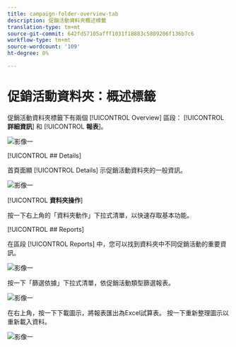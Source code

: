 ```yaml
---
title: campaign-folder-overview-tab
description: 促銷活動資料夾概述標籤
translation-type: tm+mt
source-git-commit: 642fd57105afff1031f18883c5809206f136b7c6
workflow-type: tm+mt
source-wordcount: '109'
ht-degree: 0%

---
```



# 促銷活動資料夾：概述標籤

促銷活動資料夾標籤下有兩個 [!UICONTROL Overview] 區段： [!UICONTROL **詳細資訊**] 和 [!UICONTROL **報表**]。

![影像一](/help/sky/assets/campaign-folders/campaign-folder-overview-tab/campaign-folder-overview-tab-1.png)

[!UICONTROL ## Details]

首頁面顯 [!UICONTROL Details] 示促銷活動資料夾的一般資訊。

![影像一](/help/sky/assets/campaign-folders/campaign-folder-overview-tab/campaign-folder-overview-tab-2.png)

[!UICONTROL **資料夾操作**]

按一下右上角的「資料夾動作」下拉式清單，以快速存取基本功能。

[!UICONTROL ## Reports]

在區段 [!UICONTROL Reports] 中，您可以找到資料夾中不同促銷活動的重要資訊。

![影像一](/help/sky/assets/campaign-folders/campaign-folder-overview-tab/campaign-folder-overview-tab-3.png)

按一下「篩選依據」下拉式清單，依促銷活動類型篩選報表。

![影像一](/help/sky/assets/campaign-folders/campaign-folder-overview-tab/campaign-folder-overview-tab-4.png)

在右上角，按一下下載圖示，將報表匯出為Excel試算表。 按一下重新整理圖示以重新載入資料。

![影像一](/help/sky/assets/campaign-folders/campaign-folder-overview-tab/campaign-folder-overview-tab-5.png)
